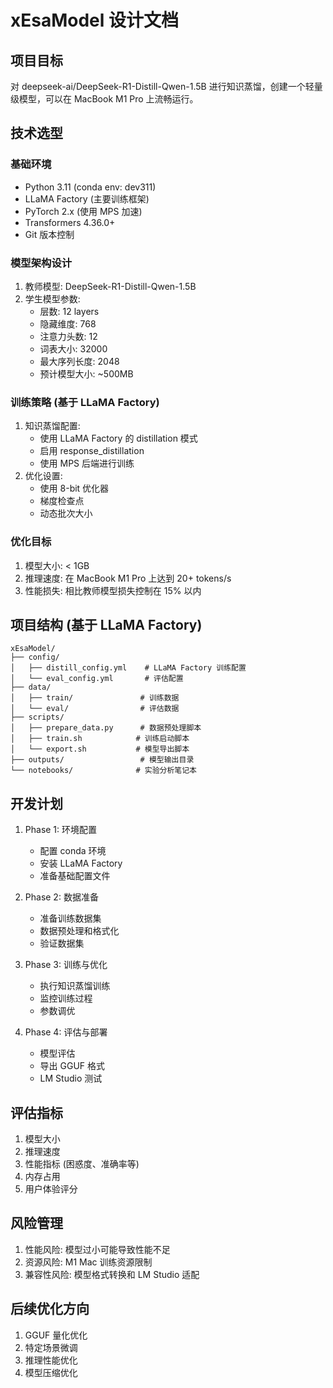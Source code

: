 # xEsaModel 设计文档

## 项目目标
对 deepseek-ai/DeepSeek-R1-Distill-Qwen-1.5B 进行知识蒸馏，创建一个轻量级模型，可以在 MacBook M1 Pro 上流畅运行。

## 技术选型

### 基础环境
- Python 3.11 (conda env: dev311)
- LLaMA Factory (主要训练框架)
- PyTorch 2.x (使用 MPS 加速)
- Transformers 4.36.0+
- Git 版本控制

### 模型架构设计
1. 教师模型: DeepSeek-R1-Distill-Qwen-1.5B
2. 学生模型参数:
   - 层数: 12 layers
   - 隐藏维度: 768
   - 注意力头数: 12
   - 词表大小: 32000
   - 最大序列长度: 2048
   - 预计模型大小: ~500MB

### 训练策略 (基于 LLaMA Factory)
1. 知识蒸馏配置:
   - 使用 LLaMA Factory 的 distillation 模式
   - 启用 response_distillation
   - 使用 MPS 后端进行训练
2. 优化设置:
   - 使用 8-bit 优化器
   - 梯度检查点
   - 动态批次大小

### 优化目标
1. 模型大小: < 1GB
2. 推理速度: 在 MacBook M1 Pro 上达到 20+ tokens/s
3. 性能损失: 相比教师模型损失控制在 15% 以内

## 项目结构 (基于 LLaMA Factory)
```
xEsaModel/
├── config/
│   ├── distill_config.yml    # LLaMA Factory 训练配置
│   └── eval_config.yml       # 评估配置
├── data/
│   ├── train/               # 训练数据
│   └── eval/                # 评估数据
├── scripts/
│   ├── prepare_data.py      # 数据预处理脚本
│   ├── train.sh            # 训练启动脚本
│   └── export.sh           # 模型导出脚本
├── outputs/                 # 模型输出目录
└── notebooks/              # 实验分析笔记本
```

## 开发计划
1. Phase 1: 环境配置
   - 配置 conda 环境
   - 安装 LLaMA Factory
   - 准备基础配置文件

2. Phase 2: 数据准备
   - 准备训练数据集
   - 数据预处理和格式化
   - 验证数据集

3. Phase 3: 训练与优化
   - 执行知识蒸馏训练
   - 监控训练过程
   - 参数调优

4. Phase 4: 评估与部署
   - 模型评估
   - 导出 GGUF 格式
   - LM Studio 测试

## 评估指标
1. 模型大小
2. 推理速度
3. 性能指标 (困惑度、准确率等)
4. 内存占用
5. 用户体验评分

## 风险管理
1. 性能风险: 模型过小可能导致性能不足
2. 资源风险: M1 Mac 训练资源限制
3. 兼容性风险: 模型格式转换和 LM Studio 适配

## 后续优化方向
1. GGUF 量化优化
2. 特定场景微调
3. 推理性能优化
4. 模型压缩优化 